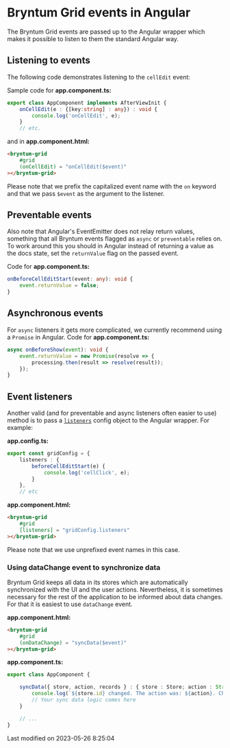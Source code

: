 # Bryntum Grid events in Angular

The Bryntum Grid events are passed up to the Angular wrapper which makes it possible to listen to them the standard
Angular way.

## Listening to events

The following code demonstrates listening to the `cellEdit` event:

Sample code for **app.component.ts:**

```typescript
export class AppComponent implements AfterViewInit {
    onCellEdit(e : {[key:string] : any}) : void {
        console.log('onCellEdit', e);
    }
    // etc.
```

and in **app.component.html:**

```html
<bryntum-grid
    #grid
    (onCellEdit) = "onCellEdit($event)"
></bryntum-grid>
```

Please note that we prefix the capitalized event name with the `on` keyword and that we pass `$event` as
the argument to the listener.

## Preventable events

Also note that Angular's EventEmitter does not relay return values, something that all Bryntum events flagged as
`async` or `preventable` relies on. To work around this you should in Angular instead of returning a value as the
docs state, set the `returnValue` flag on the passed event.

Code for **app.component.ts:**

```typescript
onBeforeCellEditStart(event: any): void {
    event.returnValue = false;
}
```

## Asynchronous events

For `async` listeners it gets more complicated, we currently recommend using a `Promise` in Angular. 
Code for **app.component.ts:**

```typescript
async onBeforeShow(event): void {
    event.returnValue = new Promise(resolve => {
        processing.then(result => resolve(result));
    });
}
```

## Event listeners

Another valid (and for preventable and async listeners often easier to use) method is to pass a
[`listeners`](https://bryntum.com/products/grid/docs/api/Core/mixin/Events#config-listeners)
config object to the Angular wrapper. For example:

**app.config.ts:**

```typescript
export const gridConfig = {
    listeners : {
        beforeCellEditStart(e) {
            console.log('cellClick', e);
        }
    },
    // etc
```

**app.component.html:**

```html
<bryntum-grid
    #grid
    [listeners] = "gridConfig.listeners"
></bryntum-grid>
```

Please note that we use unprefixed event names in this case.

### Using dataChange event to synchronize data

Bryntum Grid keeps all data in its stores which are automatically synchronized with the UI and the user actions.
Nevertheless, it is sometimes necessary for the rest of the application to be informed about data changes. For that
it is easiest to use `dataChange` event.

**app.component.html:**

```html
<bryntum-grid
    #grid
    (onDataChange) = "syncData($event)"
></bryntum-grid>
```

**app.component.ts:**

```typescript
export class AppComponent {

    syncData({ store, action, records } : { store : Store; action : String; records : Model[]}) : void {
        console.log(`${store.id} changed. The action was: ${action}. Changed records: `, records);
        // Your sync data logic comes here
    }

    // ...
}
```


<p class="last-modified">Last modified on 2023-05-26 8:25:04</p>
